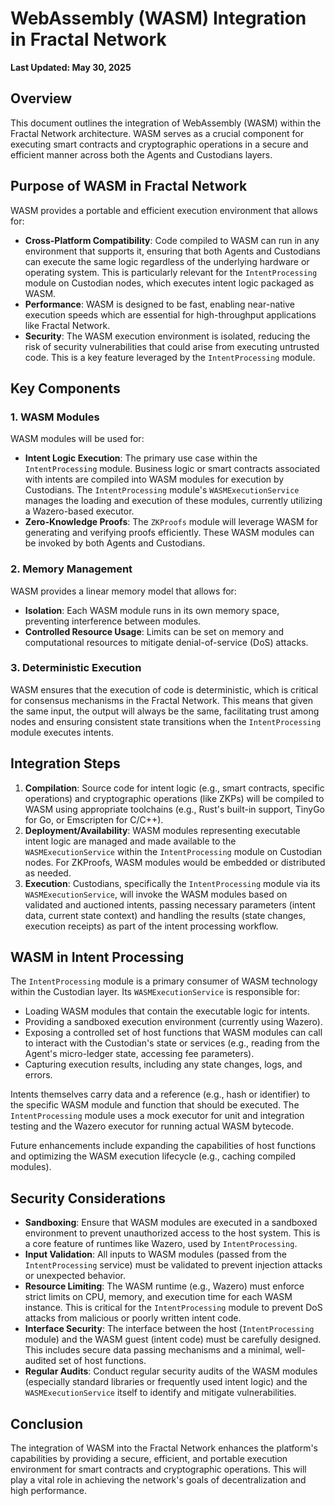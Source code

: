 # WebAssembly (WASM) Integration in Fractal Network

**Last Updated: May 30, 2025**

## Overview

This document outlines the integration of WebAssembly (WASM) within the Fractal Network architecture. WASM serves as a crucial component for executing smart contracts and cryptographic operations in a secure and efficient manner across both the Agents and Custodians layers.

## Purpose of WASM in Fractal Network

WASM provides a portable and efficient execution environment that allows for:

- **Cross-Platform Compatibility**: Code compiled to WASM can run in any environment that supports it, ensuring that both Agents and Custodians can execute the same logic regardless of the underlying hardware or operating system. This is particularly relevant for the `IntentProcessing` module on Custodian nodes, which executes intent logic packaged as WASM.
- **Performance**: WASM is designed to be fast, enabling near-native execution speeds which are essential for high-throughput applications like Fractal Network.
- **Security**: The WASM execution environment is isolated, reducing the risk of security vulnerabilities that could arise from executing untrusted code. This is a key feature leveraged by the `IntentProcessing` module.

## Key Components

### 1. WASM Modules

WASM modules will be used for:

- **Intent Logic Execution**: The primary use case within the `IntentProcessing` module. Business logic or smart contracts associated with intents are compiled into WASM modules for execution by Custodians. The `IntentProcessing` module's `WASMExecutionService` manages the loading and execution of these modules, currently utilizing a Wazero-based executor.
- **Zero-Knowledge Proofs**: The `ZKProofs` module will leverage WASM for generating and verifying proofs efficiently. These WASM modules can be invoked by both Agents and Custodians.

### 2. Memory Management

WASM provides a linear memory model that allows for:

- **Isolation**: Each WASM module runs in its own memory space, preventing interference between modules.
- **Controlled Resource Usage**: Limits can be set on memory and computational resources to mitigate denial-of-service (DoS) attacks.

### 3. Deterministic Execution

WASM ensures that the execution of code is deterministic, which is critical for consensus mechanisms in the Fractal Network. This means that given the same input, the output will always be the same, facilitating trust among nodes and ensuring consistent state transitions when the `IntentProcessing` module executes intents.

## Integration Steps

1.  **Compilation**: Source code for intent logic (e.g., smart contracts, specific operations) and cryptographic operations (like ZKPs) will be compiled to WASM using appropriate toolchains (e.g., Rust's built-in support, TinyGo for Go, or Emscripten for C/C++).
2.  **Deployment/Availability**: WASM modules representing executable intent logic are managed and made available to the `WASMExecutionService` within the `IntentProcessing` module on Custodian nodes. For ZKProofs, WASM modules would be embedded or distributed as needed.
3.  **Execution**: Custodians, specifically the `IntentProcessing` module via its `WASMExecutionService`, will invoke the WASM modules based on validated and auctioned intents, passing necessary parameters (intent data, current state context) and handling the results (state changes, execution receipts) as part of the intent processing workflow.

## WASM in Intent Processing

The `IntentProcessing` module is a primary consumer of WASM technology within the Custodian layer. Its `WASMExecutionService` is responsible for:
- Loading WASM modules that contain the executable logic for intents.
- Providing a sandboxed execution environment (currently using Wazero).
- Exposing a controlled set of host functions that WASM modules can call to interact with the Custodian's state or services (e.g., reading from the Agent's micro-ledger state, accessing fee parameters).
- Capturing execution results, including any state changes, logs, and errors.

Intents themselves carry data and a reference (e.g., hash or identifier) to the specific WASM module and function that should be executed. The `IntentProcessing` module uses a mock executor for unit and integration testing and the Wazero executor for running actual WASM bytecode.

Future enhancements include expanding the capabilities of host functions and optimizing the WASM execution lifecycle (e.g., caching compiled modules).

## Security Considerations

- **Sandboxing**: Ensure that WASM modules are executed in a sandboxed environment to prevent unauthorized access to the host system. This is a core feature of runtimes like Wazero, used by `IntentProcessing`.
- **Input Validation**: All inputs to WASM modules (passed from the `IntentProcessing` service) must be validated to prevent injection attacks or unexpected behavior.
- **Resource Limiting**: The WASM runtime (e.g., Wazero) must enforce strict limits on CPU, memory, and execution time for each WASM instance. This is critical for the `IntentProcessing` module to prevent DoS attacks from malicious or poorly written intent code.
- **Interface Security**: The interface between the host (`IntentProcessing` module) and the WASM guest (intent code) must be carefully designed. This includes secure data passing mechanisms and a minimal, well-audited set of host functions.
- **Regular Audits**: Conduct regular security audits of the WASM modules (especially standard libraries or frequently used intent logic) and the `WASMExecutionService` itself to identify and mitigate vulnerabilities.

## Conclusion

The integration of WASM into the Fractal Network enhances the platform's capabilities by providing a secure, efficient, and portable execution environment for smart contracts and cryptographic operations. This will play a vital role in achieving the network's goals of decentralization and high performance.
